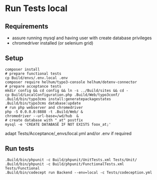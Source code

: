 # Run Tests local

## Requirements

* assure running mysql and having user with create database privileges
* chromedriver installed (or selenium grid)


## Setup

    composer install
    # prepare functional tests
    cp Build/envs/.env.local .env
    composer require helhum/typo3-console helhum/dotenv-connector
    # prepare acceptance tests
    mkdir config && cd config && ln -s ../Build/sites && cd -
    cp Build/LocalConfiguration.php .Build/Web/typo3conf/
    .Build/bin/typo3cms install:generatepackagestates
    .Build/bin/typo3cms database:update
    # run php webserver and chromedriver
    php -S 0.0.0.0:8888 -t .Build/Web/ &
    chromedriver --url-base=/wd/hub  &
    # create database with "_at" postfix
    mysql -e 'CREATE DATABASE IF NOT EXISTS foox_at;'

 adapt Tests/Acceptance/_envs/local.yml and/or .env if required

 ## Run tests


    .Build/bin/phpunit -c Build/phpunit/UnitTests.xml Tests/Unit/
    .Build/bin/phpunit -c Build/phpunit/FunctionalTests.xml Tests/Functional
    .Build/bin/codecept run Backend --env=local -c Tests/codeception.yml
